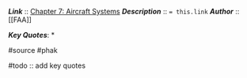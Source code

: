 ***Link***      :: [Chapter 7: Aircraft Systems](https://www.faa.gov/regulations_policies/handbooks_manuals/aviation/phak/media/09_phak_ch7.pdf)
***Description***      :: `= this.link`
***Author*** :: [[FAA]]

***Key Quotes***:
* 

#source #phak 

#todo :: add key quotes